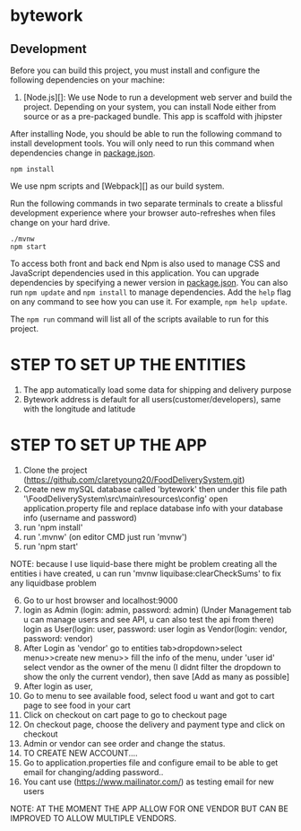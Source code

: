 # bytework

## Development

Before you can build this project, you must install and configure the following dependencies on your machine:

1. [Node.js][]: We use Node to run a development web server and build the project.
   Depending on your system, you can install Node either from source or as a pre-packaged bundle. This app is scaffold with jhipster

After installing Node, you should be able to run the following command to install development tools.
You will only need to run this command when dependencies change in [package.json](package.json).

    npm install

We use npm scripts and [Webpack][] as our build system.

Run the following commands in two separate terminals to create a blissful development experience where your browser
auto-refreshes when files change on your hard drive.

    ./mvnw
    npm start

To access both front and back end
Npm is also used to manage CSS and JavaScript dependencies used in this application. You can upgrade dependencies by
specifying a newer version in [package.json](package.json). You can also run `npm update` and `npm install` to manage dependencies.
Add the `help` flag on any command to see how you can use it. For example, `npm help update`.

The `npm run` command will list all of the scripts available to run for this project.

# STEP TO SET UP THE ENTITIES

1. The app automatically load some data for shipping and delivery purpose
2. Bytework address is default for all users(customer/developers), same with the longitude and latitude

# STEP TO SET UP THE APP

1. Clone the project (https://github.com/claretyoung20/FoodDeliverySystem.git)
2. Create new mySQL database called 'bytework' then under this file path '\FoodDeliverySystem\src\main\resources\config' open application.property file and replace database info
   with your database info (username and password)
3. run 'npm install'
4. run '.mvnw' (on editor CMD just run 'mvnw')
5. run 'npm start'

NOTE: because I use liquid-base there might be problem creating all the entities i have created, u can run 'mvnw liquibase:clearCheckSums' to fix any liquidbase problem

6. Go to ur host browser and localhost:9000
7. login as Admin (login: admin, password: admin) (Under Management tab u can manage users and see API, u can also test the api from there)
   login as User(login: user, password: user
   login as Vendor(login: vendor, password: vendor)
8. After Login as 'vendor' go to entities tab>dropdown>select menu>>create new menu>> fill the info of the menu, under 'user id' select vendor as the owner of the menu
   (I didnt filter the dropdown to show the only the current vendor), then save [Add as many as possible]
9. After login as user,
10. Go to menu to see available food, select food u want and got to cart page to see food in your cart
11. Click on checkout on cart page to go to checkout page
12. On checkout page, choose the delivery and payment type and click on checkout
13. Admin or vendor can see order and change the status.
14. TO CREATE NEW ACCOUNT....
15. Go to application.properties file and configure email to be able to get email for changing/adding password..
16. You cant use (https://www.mailinator.com/) as testing email for new users

NOTE: AT THE MOMENT THE APP ALLOW FOR ONE VENDOR BUT CAN BE IMPROVED TO ALLOW MULTIPLE VENDORS.
